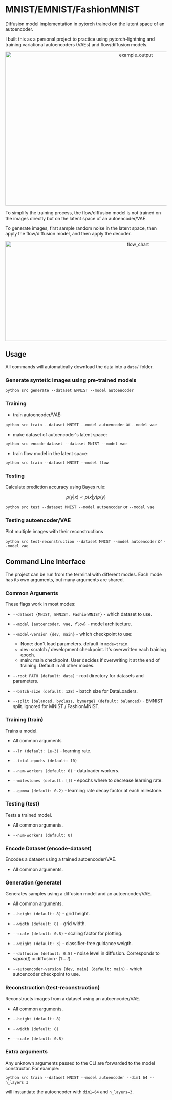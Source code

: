 # MNIST/EMNIST/FashionMNIST

Diffusion model implementation in pytorch trained on the latent space of an autoencoder.

I built this as a personal project to practice using pytorch-lightning and training variational autoencoders (VAEs) and flow/diffusion models.

<div align="center">
  <img src="https://github.com/user-attachments/assets/f39e7db0-3617-4bc0-b5f9-3f718a843595" width="800" height="480" alt="example_output"/>
</div>

To simplify the training process, the flow/diffusion model is not trained on the images directly but on the latent space of an autoencoder/VAE.

To generate images, first sample random noise in the latent space, then apply the flow/diffusion model, and then apply the decoder.

<div align="center">
  <img src="https://github.com/user-attachments/assets/78042bd6-ec5f-443b-8831-76f3f92e7056"  width="813" height="312" alt="flow_chart"/>
</div>

## Usage

All commands will automatically download the data into a `data/` folder.

### Generate syntetic images using pre-trained models

`python src generate --dataset EMNIST --model autoencoder`

### Training
- train autoencoder/VAE:

`python src train --dataset MNIST --model autoencoder` or `--model vae`

- make dataset of autoencoder's latent space:

`python src encode-dataset --dataset MNIST --model vae`

- train flow model in the latent space:

`python src train --dataset MNIST --model flow`

### Testing
Calculate prediction accuracy using Bayes rule:

$$p(y | x) \propto p(x | y) p(y)$$

`python src test --dataset MNIST --model autoencoder` or `--model vae` 

### Testing autoencoder/VAE
Plot multiple images with their reconstructions

`python src test-reconstruction --dataset MNIST --model autoencoder` or `--model vae`

## Command Line Interface

The project can be run from the terminal with different modes. Each mode has its own arguments, but many arguments are shared.

### Common Arguments

These flags work in most modes:

- `--dataset {MNIST, EMNIST, FashionMNIST}` - which dataset to use.

- `--model {autoencoder, vae, flow}` - model architecture.

- `--model-version {dev, main}` - which checkpoint to use:
    - None: don't load parameters. default in `mode=train`.
    - dev: scratch / development checkpoint. It's overwritten each training epoch.
    - main: main checkpoint. User decides if overwriting it at the end of training. Default in all other modes.

- `--root PATH (default: data)` - root directory for datasets and parameters.

- `--batch-size (default: 128)` - batch size for DataLoaders.

- `--split {balanced, byclass, bymerge} (default: balanced)` - EMNIST split. Ignored for MNIST / FashionMNIST.

### Training (train)

Trains a model.

- All common arguments

- `--lr (default: 1e-3)` - learning rate.

- `--total-epochs (default: 10)`

- `--num-workers (default: 0)` - dataloader workers.

- `--milestones (default: [])` - epochs where to decrease learning rate.

- `--gamma (default: 0.2)` - learning rate decay factor at each milestone.

### Testing (test)
Tests a trained model.

- All common arguments.

- `--num-workers (default: 0)`

### Encode Dataset (encode-dataset)
Encodes a dataset using a trained autoencoder/VAE.

- All common arguments.

### Generation (generate)
Generates samples using a diffusion model and an autoencoder/VAE.

- All common arguments.

- `--height (default: 8)` - grid height.

- `--width (default: 8)` - grid width.

- `--scale (default: 0.8)` - scaling factor for plotting.

- `--weight (default: 3)` - classifier-free guidance weigth.

- `--diffusion (default: 0.5)` - noise level in diffusion. Corresponds to $sigma(t) = \text{diffusion} \cdot (1 - t)$.

- `--autoencoder-version {dev, main} (default: main)` - which autoencoder checkpoint to use.

### Reconstruction (test-reconstruction)
Reconstructs images from a dataset using an autoencoder/VAE.

- All common arguments.

- `--height (default: 8)`

- `--width (default: 8)`

- `--scale (default: 0.8)`

### Extra arguments
Any unknown arguments passed to the CLI are forwarded to the model constructor. For example:

```python src train --dataset MNIST --model autoencoder --dim1 64 --n_layers 3```

will instantiate the autoencoder with `dim1=64` and `n_layers=3`.
